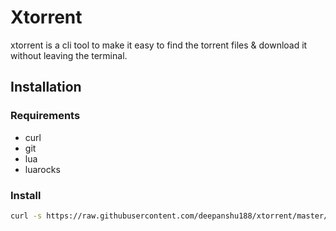 # Xtorrent

xtorrent is a cli tool to make it easy to find the torrent files & download it without leaving the terminal.

## Installation

### Requirements

- curl
- git
- lua
- luarocks

### Install

```bash
curl -s https://raw.githubusercontent.com/deepanshu188/xtorrent/master/install.sh | bash
```

